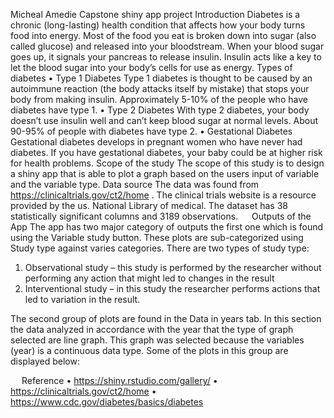 Micheal Amedie 
Capstone shiny app project 
Introduction 
Diabetes is a chronic (long-lasting) health condition that affects how your body turns food into energy. Most of the food you eat is broken down into sugar (also called glucose) and released into your bloodstream. When your blood sugar goes up, it signals your pancreas to release insulin. Insulin acts like a key to let the blood sugar into your body’s cells for use as energy.
Types of diabetes 
•	Type 1 Diabetes
Type 1 diabetes is thought to be caused by an autoimmune reaction (the body attacks itself by mistake) that stops your body from making insulin. Approximately 5-10% of the people who have diabetes have type 1.
•	Type 2 Diabetes
With type 2 diabetes, your body doesn’t use insulin well and can’t keep blood sugar at normal levels. About 90-95% of people with diabetes have type 2.
•	Gestational Diabetes
Gestational diabetes develops in pregnant women who have never had diabetes. If you have gestational diabetes, your baby could be at higher risk for health problems.
Scope of the study 
The scope of this study is to design a shiny app that is able to plot a graph based on the users input of variable and the variable type.
Data source 
The data was found from https://clinicaltrials.gov/ct2/home . The clinical trials website is a resource provided by the us. National Library of medical. The dataset has 38 statistically significant columns and 3189 observations.
 
Outputs of the App
The app has two major category of outputs the first one which is found using the Variable study button. 
These plots are sub-categorized using Study type against varies categories. There are two types of study type:
1.	Observational study – this study is performed by the researcher without performing any action that might led to changes in the result 
2.	Interventional study – in this study the researcher performs actions that led to variation in the result.
 

The second group of plots are found in the Data in years tab. In this section the data analyzed in accordance with the year that the type of graph selected are line graph. This graph was selected because the variables (year) is a continuous data type.
Some of the plots in this group are displayed below:
  

 
Reference 
•	https://shiny.rstudio.com/gallery/
•	https://clinicaltrials.gov/ct2/home
•	https://www.cdc.gov/diabetes/basics/diabetes
